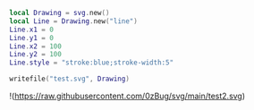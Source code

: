 ```lua
local Drawing = svg.new()
local Line = Drawing.new("line")
Line.x1 = 0
Line.y1 = 0
Line.x2 = 100
Line.y2 = 100
Line.style = "stroke:blue;stroke-width:5"

writefile("test.svg", Drawing)
```

!(https://raw.githubusercontent.com/0zBug/svg/main/test2.svg)
